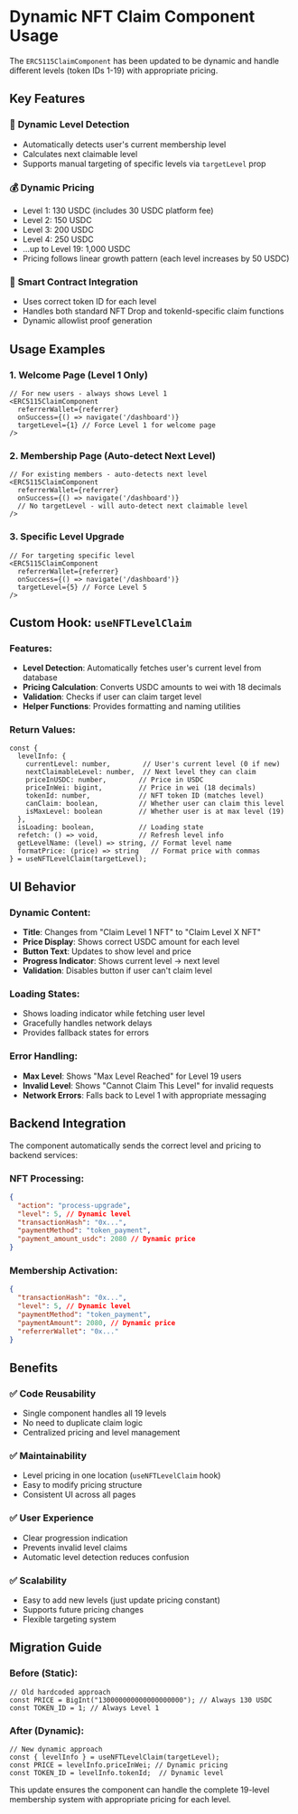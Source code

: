 # Dynamic NFT Claim Component Usage

The `ERC5115ClaimComponent` has been updated to be dynamic and handle different levels (token IDs 1-19) with appropriate pricing.

## Key Features

### 🔧 **Dynamic Level Detection**
- Automatically detects user's current membership level
- Calculates next claimable level
- Supports manual targeting of specific levels via `targetLevel` prop

### 💰 **Dynamic Pricing**
- Level 1: 130 USDC (includes 30 USDC platform fee)
- Level 2: 150 USDC  
- Level 3: 200 USDC
- Level 4: 250 USDC
- ...up to Level 19: 1,000 USDC
- Pricing follows linear growth pattern (each level increases by 50 USDC)

### 🎯 **Smart Contract Integration**
- Uses correct token ID for each level
- Handles both standard NFT Drop and tokenId-specific claim functions
- Dynamic allowlist proof generation

## Usage Examples

### 1. Welcome Page (Level 1 Only)
```tsx
// For new users - always shows Level 1
<ERC5115ClaimComponent 
  referrerWallet={referrer}
  onSuccess={() => navigate('/dashboard')}
  targetLevel={1} // Force Level 1 for welcome page
/>
```

### 2. Membership Page (Auto-detect Next Level)
```tsx  
// For existing members - auto-detects next level
<ERC5115ClaimComponent 
  referrerWallet={referrer}
  onSuccess={() => navigate('/dashboard')}
  // No targetLevel - will auto-detect next claimable level
/>
```

### 3. Specific Level Upgrade
```tsx
// For targeting specific level
<ERC5115ClaimComponent 
  referrerWallet={referrer}
  onSuccess={() => navigate('/dashboard')}
  targetLevel={5} // Force Level 5
/>
```

## Custom Hook: `useNFTLevelClaim`

### Features:
- **Level Detection**: Automatically fetches user's current level from database
- **Pricing Calculation**: Converts USDC amounts to wei with 18 decimals
- **Validation**: Checks if user can claim target level
- **Helper Functions**: Provides formatting and naming utilities

### Return Values:
```tsx
const {
  levelInfo: {
    currentLevel: number,        // User's current level (0 if new)
    nextClaimableLevel: number,  // Next level they can claim
    priceInUSDC: number,        // Price in USDC
    priceInWei: bigint,         // Price in wei (18 decimals)
    tokenId: number,            // NFT token ID (matches level)
    canClaim: boolean,          // Whether user can claim this level
    isMaxLevel: boolean         // Whether user is at max level (19)
  },
  isLoading: boolean,           // Loading state
  refetch: () => void,          // Refresh level info
  getLevelName: (level) => string, // Format level name
  formatPrice: (price) => string   // Format price with commas
} = useNFTLevelClaim(targetLevel);
```

## UI Behavior

### Dynamic Content:
- **Title**: Changes from "Claim Level 1 NFT" to "Claim Level X NFT"
- **Price Display**: Shows correct USDC amount for each level
- **Button Text**: Updates to show level and price
- **Progress Indicator**: Shows current level → next level
- **Validation**: Disables button if user can't claim level

### Loading States:
- Shows loading indicator while fetching user level
- Gracefully handles network delays
- Provides fallback states for errors

### Error Handling:
- **Max Level**: Shows "Max Level Reached" for Level 19 users
- **Invalid Level**: Shows "Cannot Claim This Level" for invalid requests
- **Network Errors**: Falls back to Level 1 with appropriate messaging

## Backend Integration

The component automatically sends the correct level and pricing to backend services:

### NFT Processing:
```json
{
  "action": "process-upgrade",
  "level": 5, // Dynamic level
  "transactionHash": "0x...",
  "paymentMethod": "token_payment", 
  "payment_amount_usdc": 2080 // Dynamic price
}
```

### Membership Activation:
```json
{
  "transactionHash": "0x...",
  "level": 5, // Dynamic level
  "paymentMethod": "token_payment",
  "paymentAmount": 2080, // Dynamic price
  "referrerWallet": "0x..."
}
```

## Benefits

### ✅ **Code Reusability**
- Single component handles all 19 levels
- No need to duplicate claim logic
- Centralized pricing and level management

### ✅ **Maintainability** 
- Level pricing in one location (`useNFTLevelClaim` hook)
- Easy to modify pricing structure
- Consistent UI across all pages

### ✅ **User Experience**
- Clear progression indication
- Prevents invalid level claims
- Automatic level detection reduces confusion

### ✅ **Scalability**
- Easy to add new levels (just update pricing constant)
- Supports future pricing changes
- Flexible targeting system

## Migration Guide

### Before (Static):
```tsx
// Old hardcoded approach
const PRICE = BigInt("130000000000000000000"); // Always 130 USDC
const TOKEN_ID = 1; // Always Level 1
```

### After (Dynamic):  
```tsx
// New dynamic approach
const { levelInfo } = useNFTLevelClaim(targetLevel);
const PRICE = levelInfo.priceInWei; // Dynamic pricing
const TOKEN_ID = levelInfo.tokenId;  // Dynamic level
```

This update ensures the component can handle the complete 19-level membership system with appropriate pricing for each level.